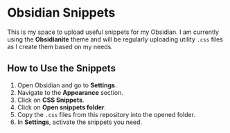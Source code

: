 # Obsidian Snippets

This is my space to upload useful snippets for my Obsidian. I am currently using the **Obsidianite** theme and will be regularly uploading utility `.css` files as I create them based on my needs.

## How to Use the Snippets

1. Open Obsidian and go to **Settings**.
2. Navigate to the **Appearance** section.
3. Click on **CSS Snippets**.
4. Click on **Open snippets folder**.
5. Copy the `.css` files from this repository into the opened folder.
6. In **Settings**, activate the snippets you need.

